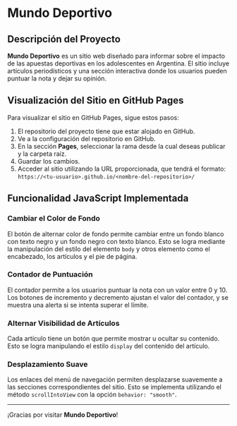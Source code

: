 # Mundo Deportivo

## Descripción del Proyecto

**Mundo Deportivo** es un sitio web diseñado para informar sobre el impacto de las apuestas deportivas en los adolescentes en Argentina. El sitio incluye artículos periodísticos y una sección interactiva donde los usuarios pueden puntuar la nota y dejar su opinión.

## Visualización del Sitio en GitHub Pages

Para visualizar el sitio en GitHub Pages, sigue estos pasos:

1. El repositorio del proyecto tiene que estar alojado en GitHub.
2. Ve a la configuración del repositorio en GitHub.
3. En la sección **Pages**, seleccionar la rama desde la cual deseas publicar y la carpeta raíz.
4. Guardar los cambios.
5. Acceder al sitio utilizando la URL proporcionada, que tendrá el formato: `https://<tu-usuario>.github.io/<nombre-del-repositorio>/`

## Funcionalidad JavaScript Implementada

### Cambiar el Color de Fondo

El botón de alternar color de fondo permite cambiar entre un fondo blanco con texto negro y un fondo negro con texto blanco. Esto se logra mediante la manipulación del estilo del elemento `body` y otros elemento como el encabezado, los artículos y el pie de página.

### Contador de Puntuación

El contador permite a los usuarios puntuar la nota con un valor entre 0 y 10. Los botones de incremento y decremento ajustan el valor del contador, y se muestra una alerta si se intenta superar el límite.

### Alternar Visibilidad de Artículos

Cada artículo tiene un botón que permite mostrar u ocultar su contenido. Esto se logra manipulando el estilo `display` del contenido del artículo.

### Desplazamiento Suave

Los enlaces del menú de navegación permiten desplazarse suavemente a las secciones correspondientes del sitio. Esto se implementa utilizando el método `scrollIntoView` con la opción `behavior: "smooth"`.

---
¡Gracias por visitar **Mundo Deportivo**!
